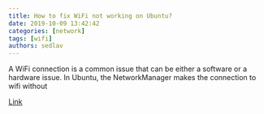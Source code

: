 ```yaml
---
title: How to fix WiFi not working on Ubuntu?
date: 2019-10-09 13:42:42
categories: [network]
tags: [wifi]
authors: sedlav
---
```


A WiFi connection is a common issue that can be either a software or a hardware issue. In Ubuntu, the NetworkManager makes the connection to wifi without

[Link](https://net2.com/how-to-fix-wifi-not-working-on-ubuntu/)
